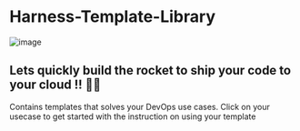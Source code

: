 # Harness-Template-Library
![image](https://github.com/boopesh007/Harness-Template-library/assets/68562380/f7264396-81f3-4ee2-a77b-88e7b7719efb)
## Lets quickly build the rocket to ship your code to your cloud !! :rocket::rocket:
Contains templates that solves your DevOps use cases. Click on your usecase to get started with the instruction on using your template 
